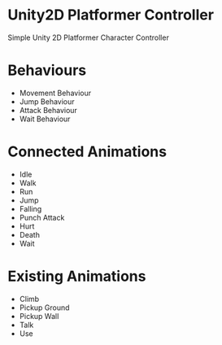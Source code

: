 # Unity2D Platformer Controller
Simple Unity 2D Platformer Character Controller 

# Behaviours
- Movement Behaviour
- Jump Behaviour
- Attack Behaviour
- Wait Behaviour

# Connected Animations
- Idle
- Walk
- Run
- Jump
- Falling
- Punch Attack
- Hurt
- Death
- Wait

# Existing Animations
- Climb
- Pickup Ground
- Pickup Wall
- Talk
- Use
